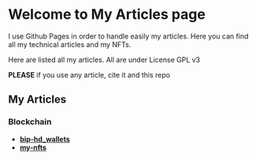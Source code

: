 # Welcome to My Articles page

I use Github Pages in order to handle easily my articles.
Here you can find all my technical articles and my NFTs.

Here are listed all my articles. All are under License GPL v3

**PLEASE** if you use any article, cite it and this repo

## My Articles

### Blockchain
* **[bip-hd_wallets](./bip-hd_wallets.md)**
* **[my-nfts](./my-nfts.md)**